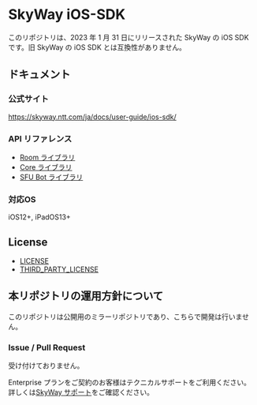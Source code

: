 # SkyWay iOS-SDK

このリポジトリは、2023 年 1 月 31 日にリリースされた SkyWay の iOS SDK です。旧 SkyWay の iOS SDK とは互換性がありません。

## ドキュメント

### 公式サイト

https://skyway.ntt.com/ja/docs/user-guide/ios-sdk/

### API リファレンス

- [Room ライブラリ](https://ios-sdk.api-reference.skyway.ntt.com/room)
- [Core ライブラリ](https://ios-sdk.api-reference.skyway.ntt.com/core)
- [SFU Bot ライブラリ](https://ios-sdk.api-reference.skyway.ntt.com/sfu)

### 対応OS
iOS12+, iPadOS13+

## License

- [LICENSE](LICENSE)
- [THIRD_PARTY_LICENSE](THIRD_PARTY_LICENSE)

## 本リポジトリの運用方針について

このリポジトリは公開用のミラーリポジトリであり、こちらで開発は行いません。

### Issue / Pull Request

受け付けておりません。

Enterprise プランをご契約のお客様はテクニカルサポートをご利用ください。
詳しくは[SkyWay サポート](https://support.skyway.ntt.com/hc/ja)をご確認ください。
